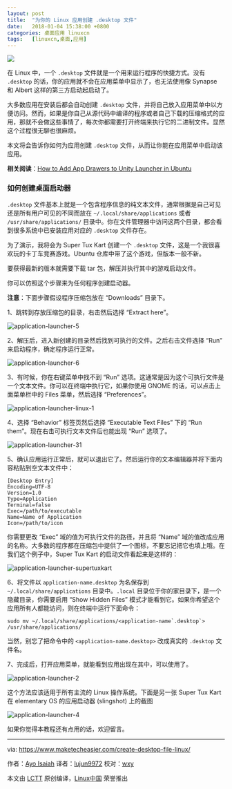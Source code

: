 ```yaml
---
layout: post
title:	"为你的 Linux 应用创建 .desktop 文件"
date:	2018-01-04 15:38:00 +0800 
categories:	桌面应用 linuxcn 
tags:	[linuxcn,桌面,应用]
---
```



![](/Asserts/Images/album/201801/03/153912ci5u5i0gisbgrkkr.jpg)


在 Linux 中，一个 `.desktop` 文件就是一个用来运行程序的快捷方式。没有 `.desktop` 的话，你的应用就不会在应用菜单中显示了，也无法使用像 Synapse 和 Albert 这样的第三方启动起启动了。


大多数应用在安装后都会自动创建 `.desktop` 文件，并将自己放入应用菜单中以方便访问。然而，如果是你自己从源代码中编译的程序或者自己下载的压缩格式的应用，那就不会做这些事情了，每次你都需要打开终端来执行它的二进制文件。显然这个过程很无聊也很麻烦。


本文将会告诉你如何为应用创建 `.desktop` 文件，从而让你能在应用菜单中启动该应用。


**相关阅读**：[How to Add App Drawers to Unity Launcher in Ubuntu](https://www.maketecheasier.com/add-app-drawer-unity-launcher-ubuntu/ "How to Add App Drawers to Unity Launcher in Ubuntu")


### 如何创建桌面启动器


`.desktop` 文件基本上就是一个包含程序信息的纯文本文件，通常根据是自己可见还是所有用户可见的不同而放在 `~/.local/share/applications` 或者 `/usr/share/applications/` 目录中。你在文件管理器中访问这两个目录，都会看到很多系统中已安装应用对应的 `.desktop` 文件存在。


为了演示，我将会为 Super Tux Kart 创建一个 `.desktop` 文件，这是一个我很喜欢玩的卡丁车竞赛游戏。Ubuntu 仓库中带了这个游戏，但版本一般不新。


要获得最新的版本就需要下载 tar 包，解压并执行其中的游戏启动文件。


你可以仿照这个步骤来为任何程序创建启动器。


**注意**：下面步骤假设程序压缩包放在 “Downloads” 目录下。


1、跳转到存放压缩包的目录，右击然后选择 “Extract here”。


![application-launcher-5](/Asserts/Images/album/201801/03/153912p0nch8znz16x0h7v.png "application-launcher-5")


2、解压后，进入新创建的目录然后找到可执行的文件。之后右击文件选择 “Run” 来启动程序，确定程序运行正常。


![application-launcher-6](/Asserts/Images/album/201801/03/153912zypi7075b57fy07f.png "application-launcher-6")


3、有时候，你在右键菜单中找不到 “Run” 选项。这通常是因为这个可执行文件是一个文本文件。你可以在终端中执行它，如果你使用 GNOME 的话，可以点击上面菜单栏中的 Files 菜单，然后选择 “Preferences”。


![application-launcher-linux-1](/Asserts/Images/album/201801/03/153913j9zf5z9cef6495p6.png "application-launcher-linux-1")


4、选择 “Behavior” 标签页然后选择 “Executable Text Files” 下的 “Run them”。现在右击可执行文本文件后也能出现 “Run” 选项了。


![application-launcher-31](/Asserts/Images/album/201801/03/153913pnz3zhi2wgn5w0gg.png "application-launcher-31")


5、确认应用运行正常后，就可以退出它了。然后运行你的文本编辑器并将下面内容粘贴到空文本文件中：



```
[Desktop Entry]
Encoding=UTF-8
Version=1.0
Type=Application
Terminal=false
Exec=/path/to/executable
Name=Name of Application
Icon=/path/to/icon

```

你需要更改 “Exec” 域的值为可执行文件的路径，并且将 “Name” 域的值改成应用的名称。大多数的程序都在压缩包中提供了一个图标，不要忘记把它也填上哦。在我们这个例子中，Super Tux Kart 的启动文件看起来是这样的：


![application-launcher-supertuxkart](/Asserts/Images/album/201801/03/153913l7xppz2z9dgr81zz.png "application-launcher-supertuxkart")


6、将文件以 `application-name.desktop` 为名保存到 `~/.local/share/applications` 目录中。`.local` 目录位于你的家目录下，是一个隐藏目录，你需要启用 “Show Hidden Files” 模式才能看到它。如果你希望这个应用所有人都能访问，则在终端中运行下面命令：



```
sudo mv ~/.local/share/applications/<application-name`.desktop`> /usr/share/applications/

```

当然，别忘了把命令中的 `<application-name.desktop>` 改成真实的 `.desktop` 文件名。


7、完成后，打开应用菜单，就能看到应用出现在其中，可以使用了。


![application-launcher-2](/Asserts/Images/album/201801/03/153914euasg9q06j6qqa0w.jpg "application-launcher-2")


这个方法应该适用于所有主流的 Linux 操作系统。下面是另一张 Super Tux Kart 在 elementary OS 的应用启动器 (slingshot) 上的截图


![application-launcher-4](/Asserts/Images/album/201801/03/153914xrfdtb38s8sy3sc1.jpg "application-launcher-4")


如果你觉得本教程还有点用的话，欢迎留言。




---


via: <https://www.maketecheasier.com/create-desktop-file-linux/>


作者：[Ayo Isaiah](https://www.maketecheasier.com/author/ayoisaiah/) 译者：[lujun9972](https://github.com/lujun9972) 校对：[wxy](https://github.com/wxy)


本文由 [LCTT](https://github.com/LCTT/TranslateProject) 原创编译，[Linux中国](https://linux.cn/) 荣誉推出
